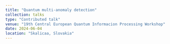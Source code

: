 ```yaml
---
title: "Quantum multi-anomaly detection"
collection: talks
type: "Contributed talk"
venue: "19th Central European Quantum Informacion Processing Workshop"
date: 2024-06-04
location: "Skalicaa, Slovakia"
---
```


<!-- [More information here](http://exampleurl.com) -->
